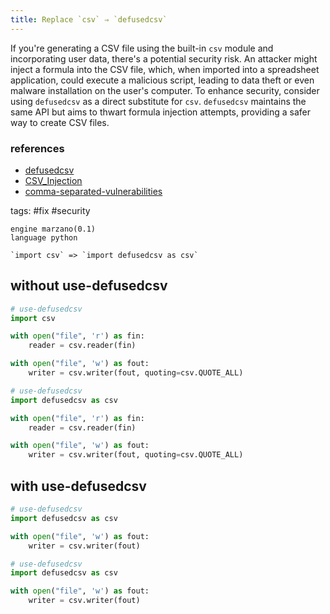 ```yaml
---
title: Replace `csv` ⇒ `defusedcsv`
---
```


If you're generating a CSV file using the built-in `csv` module and incorporating user data, there's a potential security risk. An attacker might inject a formula into the CSV file, which, when imported into a spreadsheet application, could execute a malicious script, leading to data theft or even malware installation on the user's computer. To enhance security, consider using `defusedcsv` as a direct substitute for `csv`. `defusedcsv` maintains the same API but aims to thwart formula injection attempts, providing a safer way to create CSV files.

### references

- [defusedcsv](https://github.com/raphaelm/defusedcsv)
- [CSV_Injection](https://owasp.org/www-community/attacks/CSV_Injection)
- [comma-separated-vulnerabilities](https://web.archive.org/web/20220516052229/https://www.contextis.com/us/blog/comma-separated-vulnerabilities)

tags: #fix #security

```grit
engine marzano(0.1)
language python

`import csv` => `import defusedcsv as csv`
```

## without use-defusedcsv

```python
# use-defusedcsv
import csv

with open("file", 'r') as fin:
    reader = csv.reader(fin)

with open("file", 'w') as fout:
    writer = csv.writer(fout, quoting=csv.QUOTE_ALL)
```

```python
# use-defusedcsv
import defusedcsv as csv

with open("file", 'r') as fin:
    reader = csv.reader(fin)

with open("file", 'w') as fout:
    writer = csv.writer(fout, quoting=csv.QUOTE_ALL)
```

## with use-defusedcsv

```python
# use-defusedcsv
import defusedcsv as csv

with open("file", 'w') as fout:
    writer = csv.writer(fout)
```

```python
# use-defusedcsv
import defusedcsv as csv

with open("file", 'w') as fout:
    writer = csv.writer(fout)
```
